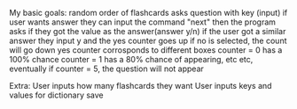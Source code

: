 My basic goals:
random order of flashcards
asks question with key (input)
if user wants answer they can input the command "next"
then the program asks if they got the value as the answer(answer y/n)
if the user got a similar answer they input y and the yes counter goes up
if no is selected, the count will go down
yes counter corrosponds to different boxes
counter = 0 has a 100% chance counter = 1 has a 80% chance of appearing, etc etc, eventually if counter = 5, the question will not appear

Extra:
User inputs how many flashcards they want
User inputs keys and values for dictionary
save